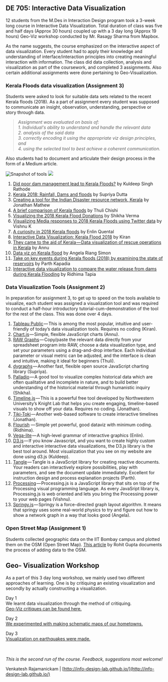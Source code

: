 ## DE 705: Interactive Data Visualization

12 students from the M.Des in Interaction Design program took a 3-week long course in Interactive Data Visualization. Total duration of class was five and half days (Approx 30 hours) coupled up with a 3 day long (Approx 19 hours) Geo-Viz workshop conducted by Mr. Rasagy Sharma from Mapbox.

As the name suggests, the course emphasized on the interactive aspect of data visualization. Every student had to apply their knowledge and understanding of interface/interaction principles into creating meaningful interaction with information. The class did data collection, analysis and visualization as part of the coursework, and completed 3 assignments. Also certain additional assignments were done pertaining to Geo-Visualization.



### Kerala Floods data visualization (Assignment 3)

Students were asked to look for suitable data sets related to the recent Kerala floods (2018). As a part of assignment every student was supposed to communicate an insight, observation, understanding, perspective or story through data.

>_Assignment was evaluated on basis of:_ <br />
_1. Individual's ability to understand and handle the relevant data_ <br />
_2. analysis of the said data_ <br />
_3. correctly encoding it using the appropriate viz design principles, and_ <br />
_4. using the selected tool to best achieve a coherent communication._ <br />

Also students had to document and articulate their design process in the form of a Medium article.



![Snapshot of tools](https://github.com/kapadiaparth/DE-705-Interactive-Data-Visualization/tools.jpeg)
<img src="https://github.com/kapadiaparth/DE-705-Interactive-Data-Visualization/Viz-Blog/tools.jpeg
">


   1. [Did poor dam management lead to Kerala Floods?](https://medium.com/@rathodkuldeepsingh/did-poor-dam-management-lead-to-kerala-floods-f8c1452f26bb) by Kuldeep Singh Rathode<br />
   2. [Kerala 2018: Rainfall, Dams and floods](https://github.com/kapadiaparth/DE-705-Interactive-Data-Visualization/edit/master/README.md) by Supriya Dutta<br />
   3. [Creating a tool for the Indian Disaster resource network, Kerala](https://medium.com/@jonathanmathew_/creating-a-tool-for-the-indian-disaster-resource-network-kerala-b7328d4ab3af) by Jonathan Mathew<br />
   4. [A brief comparison of Kerala floods](https://medium.com/@thuli9chishi/a-brief-comparison-of-the-kerala-floods-eecd708b51f3) by Thuli Chishi<br />
   5. [Visualizing the 2018 Kerala Flood Donations](https://medium.com/@savshikha/medium-test-4b04fcb959e) by Shikha Verma<br />
   6. [Visualizing Media responses to 2018 Kerala Floods using Twitter data](https://medium.com/@vishnubpg/visualizing-media-responses-to-2018-kerala-floods-from-twitter-data-6331090ecf37) by Vishnu K<br />
   7. [A curiosity in 2018 Kerala floods](https://medium.com/@enlinquental/a-curiosity-in-kerala-floods-of-2018-1cae16d3d6f3) by Enlin Quental<br />
   8. [Interactive Data Visualization: Kerala Flood 2018](https://medium.com/@kiranprasanth/giving-form-to-data-is-visualisation-ab1edeeef8bb) by Kiran<br />
   9. [They came to the aid of Kerala — Data visualization of rescue operations in Kerala](https://medium.com/@annuverma_28475/they-came-to-the-aid-of-kerala-data-visualization-of-rescue-operations-in-kerala-9000aa42640e) by Annu<br />
   10. [Data viz on Kerala flood](https://medium.com/@rambunctious.me.7/datavis-on-kerala-floods-2018-9c8ffe44b42f) by Angela Riang Simon<br />
   11. [Take on key events during Kerala floods (2018) by examining the state of reservoirs](https://medium.com/@pkapadia95/visualizing-the-state-of-idamalayar-and-idukki-reservoirs-during-kerala-floods-of-2018-c0709973bd79) by Parth Kapadia<br />
   12. [Interactive data visualization to compare the water release from dams during Kerala Flooding](https://medium.com/@ridhima.51/interactive-data-visualization-to-compare-the-water-release-from-dams-during-kerala-flooding-9500da12f911) by Ridhima Tapia<br />
   
   
### Data Visualization Tools (Assignment 2) 

In preparation for assignment 3, to get up to speed on the tools available to visualize, each student was assigned a visualization tool and was required to conduct a half-hour introductory tutorial-cum-demonstration of the tool for the rest of the class. This was done over 4 days.

1. [Tableau Public](https://www.tableau.com/) — This is among the most popular, intuitive and user-friendly of today’s data visualization tools. Requires no coding (Kiran).<br />
2. [Chart.js](https://www.chartjs.org/) — Simple, flexible JavaScript charts (Annu).<br />
3. [RAW Graphs](https://rawgraphs.io/) — Copy/paste the relevant data directly from your spreadsheet program into RAW, choose a data visualization type, and set your parameters using a drag-and-drop interface. Each individual parameter or visual metric can be adjusted, and the interface is clean and intuitive, making it ideal for beginners (Thuli).<br />
4. [dygraphs](http://dygraphs.com/) — Another fast, flexible open source JavaScript charting library (Supriya).<br />
5. [Palladio](http://hdlab.stanford.edu/palladio/) — A good tool to visualize complex historical data which are often qualitative and incomplete in nature, and to build better understanding of the historical material through humanistic inquiry (Shikha).<br />
6. [Timeline.js](http://timeline.knightlab.com/) — This is a powerful free tool developed by Northwestern University’s Knight Lab that helps you create engaging, timeline-based visuals to show off your data. Requires no coding. (Jonathan).<br />
7. [Tiki-Toki](https://www.tiki-toki.com/) — Another web-based software to create interactive timelines (Jonathan).<br />
8. [Flourish](https://flourish.studio) — Simple yet powerful, good dataviz with minimum coding. (Ridhima).<br />
9. [Vega-lite](https://vega.github.io/vega-lite/) — A high-level grammar of interactive graphics (Enlin).<br />
10. [D3.js](https://d3js.org/) — If you know Javascript, and you want to create highly custom and interactive interactive data visualizations, the D3.js library is the best tool around. Most visualization that you see on my website are done using d3.js (Kuldeep).<br />
11. [Tangle](http://worrydream.com/Tangle/) — Tangle is a JavaScript library for creating reactive documents. Your readers can interactively explore possibilities, play with parameters, and see the document update immediately. Excellent for instruction design and process explanation projects (Parth).<br />
12. [Processing](http://processingjs.org/) — Processing.js is a JavaScript library that sits on top of the Processing visual programming language. As every JavaSript library is, Processing.js is web oriented and lets you bring the Processing power to your web pages (Vishnu).<br />
13. [Springy.js](http://getspringy.com/) — Springy is a force-directed graph layout algorithm. It means that springy uses some real-world physics to try and figure out how to show a network graph in a way that looks good (Angela).<br />

### Open Street Map (Assignment 1)

Students collected geographic data on the IIT Bombay campus and plotted them on the OSM (Open Street Map). [This article](http://rohitg.in/2017/08/31/ContribOSM/) by Rohit Gupta documents the process of adding data to the OSM.

## Geo- Visualization Workshop

As a part of this 3 day long workshop, we mainly used two different approaches of learning. One is by critiquing an existing visualization and secondly by actually constructing a visualization.

Day 1<br />
We learnt data visualization through the method of critiquing.<br />
[Geo-Viz critiques can be found here.](https://github.com/mapschool/course/issues/36)<br />

Day 2<br />
[We experimented with making schematic maps of our hometowns.](https://github.com/mapschool/course/issues/37)<br />

Day 3<br />
[Visualization on earthquakes were made.](https://github.com/mapschool/course/issues/38)<br /><br /><br />

_This is the second run of the course. Feedback, suggestions most welcome!_<br />

Venkatesh Rajamanickam | [http://info-design-lab.github.io/](http://info-design-lab.github.io/)

